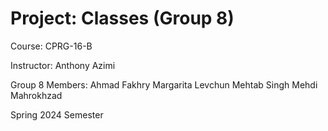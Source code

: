 # Project: Classes (Group 8)

Course:
CPRG-16-B

Instructor:
Anthony Azimi

Group 8 Members:
Ahmad Fakhry
Margarita Levchun
Mehtab Singh
Mehdi Mahrokhzad

Spring 2024 Semester
